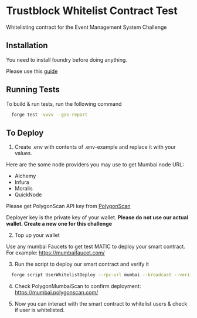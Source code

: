 
# Trustblock Whitelist Contract Test

Whitelisting contract for the Event Management System Challenge

## Installation

You need to install foundry before doing anything. 

Please use this [guide](https://book.getfoundry.sh/getting-started/installation)

## Running Tests

To build & run tests, run the following command

```bash
  forge test -vvvv --gas-report
```

## To Deploy

1. Create .env with contents of .env-example and replace it with your values.

Here are the some node providers you may use to get Mumbai node URL:

- Alchemy
- Infura
- Moralis
- QuickNode

Please get PolygonScan API key from [PolygonScan](https://polygonscan.com/)

Deployer key is the private key of your wallet. **Please do not use our actual wallet. Create a new one for this challenge**

2. Top up your wallet

Use any mumbai Faucets to get test MATIC to deploy your smart contract. For example: https://mumbaifaucet.com/

3. Run the script to deploy our smart contract and verify it

```bash
  forge script UserWhitelistDeploy --rpc-url mumbai --broadcast --verify
```  

4. Check PolygonMumbaiScan to confirm deployment: https://mumbai.polygonscan.com/

5. Now you can interact with the smart contract to whitelist users & check if user is whitelisted.